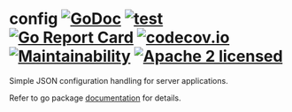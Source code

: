 # config [![GoDoc](https://godoc.org/gojini.dev/config?status.svg)](https://godoc.org/gojini.dev/config) [![test](https://github.com/gojini/config/actions/workflows/test.yml/badge.svg?branch=main)](https://github.com/gojini/config/actions/workflows/test.yml) [![Go Report Card](https://goreportcard.com/badge/gojini.dev/config)](https://goreportcard.com/report/gojini.dev/config) [![codecov.io](https://codecov.io/github/gojini/config/coverage.svg?branch=main)](https://codecov.io/github/gojini/config?branch=main) [![Maintainability](https://api.codeclimate.com/v1/badges/5d7a190f77977a121876/maintainability)](https://codeclimate.com/github/gojini/config/maintainability) [![Apache 2 licensed](https://img.shields.io/badge/license-Apache2-blue.svg)](https://raw.githubusercontent.com/gojini/config/main/LICENSE)

Simple JSON configuration handling for server applications.

Refer to go package [documentation](https://pkg.go.dev/gojini.dev/config) for
details.
